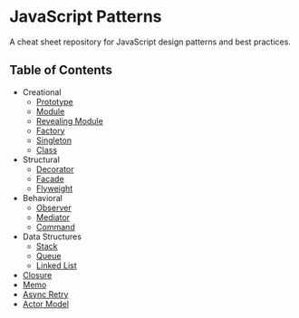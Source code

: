# JavaScript Patterns #

A cheat sheet repository for JavaScript design patterns and best practices.

## Table of Contents ##
* Creational
  * [Prototype](creational/prototype/)
  * [Module](creational/module/)
  * [Revealing Module](creational/revealing-module/)
  * [Factory](creational/factory/)
  * [Singleton](creational/singleton/)
  * [Class](creational/class/)
* Structural
  * [Decorator](structural/decorator/)
  * [Facade](structural/facade/)
  * [Flyweight](structural/flyweight/)
* Behavioral
  * [Observer](behavioral/observer/)
  * [Mediator](behavioral/mediator/)
  * [Command](behavioral/command/)
* Data Structures
    * [Stack](data-structures/stack/)
    * [Queue](data-structures/queue/)
    * [Linked List](data-structures/linked-list/)
* [Closure](closure/)
* [Memo](memo/)
* [Async Retry](async-retry/)
* [Actor Model](actor-model/)
